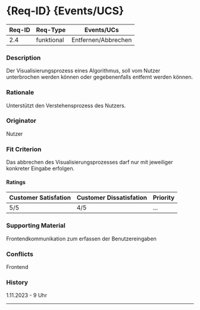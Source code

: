 # {Req-ID} {Events/UCS}

| Req-ID | Req-Type | Events/UCs |
|--------|----------|------------|
| 2.4    |     funktional     |      Entfernen/Abbrechen      |

### Description
Der Visualisierungsprozess eines Algorithmus, soll vom Nutzer unterbrochen werden können oder gegebenenfalls entfernt werden können.

### Rationale
Unterstützt den Verstehensprozess des Nutzers.

### Originator
Nutzer

### Fit Criterion
Das abbrechen des Visualisierungsprozesses darf nur mit jeweiliger konkreter Eingabe erfolgen. 

#### Ratings
| Customer Satisfation | Customer Dissatisfation | Priority |
|----------------------|-------------------------|----------|
| 5/5                  | 4/5                     | ...      |

### Supporting Material
Frontendkommunikation zum erfassen der Benutzereingaben

### Conflicts
Frontend

### History
1.11.2023 - 9 Uhr

---

